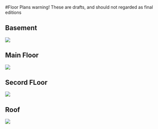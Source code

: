 #Floor Plans
warning! These are drafts, and should not regarded as final editions

## Basement
![](https://raw.github.com/daguenther/nebulaecommunitas/master/Core/Floor%20Plans/Community%20Facility/5%20-%20Community%20Facility-floor0.png)

## Main Floor
![](https://raw.github.com/daguenther/nebulaecommunitas/master/Core/Floor%20Plans/Community%20Facility/5%20-%20Community%20Facility-floor1.png)

## Secord FLoor
![](https://raw.github.com/daguenther/nebulaecommunitas/master/Core/Floor%20Plans/Community%20Facility/5%20-%20Community%20Facility-floor2.png)

## Roof
![](https://raw.github.com/daguenther/nebulaecommunitas/master/Core/Floor%20Plans/Community%20Facility/5%20-%20Community%20Facility-roof.png)

